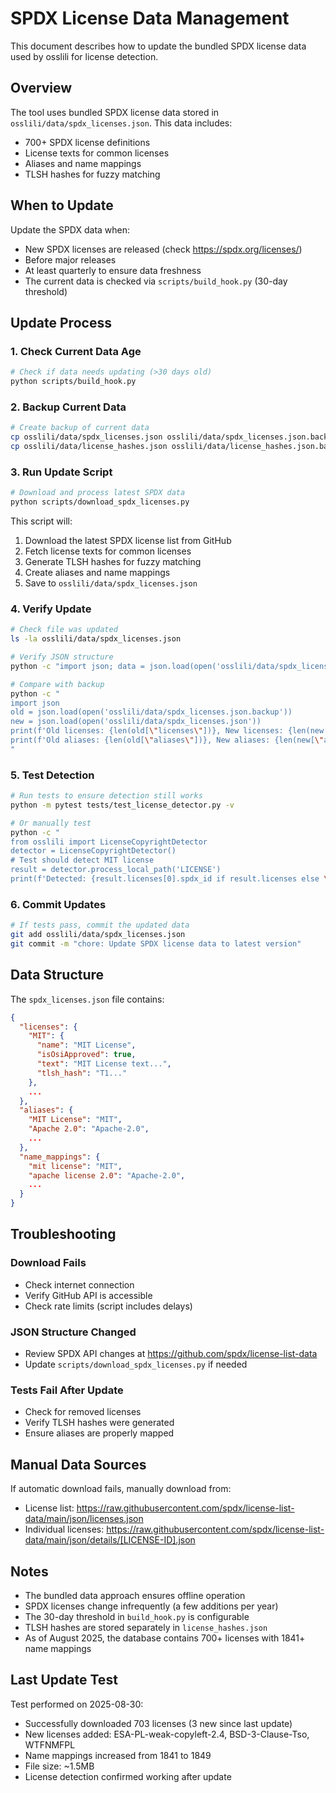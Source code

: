 # SPDX License Data Management

This document describes how to update the bundled SPDX license data used by osslili for license detection.

## Overview

The tool uses bundled SPDX license data stored in `osslili/data/spdx_licenses.json`. This data includes:
- 700+ SPDX license definitions
- License texts for common licenses
- Aliases and name mappings
- TLSH hashes for fuzzy matching

## When to Update

Update the SPDX data when:
- New SPDX licenses are released (check https://spdx.org/licenses/)
- Before major releases
- At least quarterly to ensure data freshness
- The current data is checked via `scripts/build_hook.py` (30-day threshold)

## Update Process

### 1. Check Current Data Age

```bash
# Check if data needs updating (>30 days old)
python scripts/build_hook.py
```

### 2. Backup Current Data

```bash
# Create backup of current data
cp osslili/data/spdx_licenses.json osslili/data/spdx_licenses.json.backup
cp osslili/data/license_hashes.json osslili/data/license_hashes.json.backup
```

### 3. Run Update Script

```bash
# Download and process latest SPDX data
python scripts/download_spdx_licenses.py
```

This script will:
1. Download the latest SPDX license list from GitHub
2. Fetch license texts for common licenses
3. Generate TLSH hashes for fuzzy matching
4. Create aliases and name mappings
5. Save to `osslili/data/spdx_licenses.json`

### 4. Verify Update

```bash
# Check file was updated
ls -la osslili/data/spdx_licenses.json

# Verify JSON structure
python -c "import json; data = json.load(open('osslili/data/spdx_licenses.json')); print(f'Licenses: {len(data[\"licenses\"])}, Aliases: {len(data[\"aliases\"])}')"

# Compare with backup
python -c "
import json
old = json.load(open('osslili/data/spdx_licenses.json.backup'))
new = json.load(open('osslili/data/spdx_licenses.json'))
print(f'Old licenses: {len(old[\"licenses\"])}, New licenses: {len(new[\"licenses\"])}')
print(f'Old aliases: {len(old[\"aliases\"])}, New aliases: {len(new[\"aliases\"])}')
"
```

### 5. Test Detection

```bash
# Run tests to ensure detection still works
python -m pytest tests/test_license_detector.py -v

# Or manually test
python -c "
from osslili import LicenseCopyrightDetector
detector = LicenseCopyrightDetector()
# Test should detect MIT license
result = detector.process_local_path('LICENSE')
print(f'Detected: {result.licenses[0].spdx_id if result.licenses else \"None\"}')"
```

### 6. Commit Updates

```bash
# If tests pass, commit the updated data
git add osslili/data/spdx_licenses.json
git commit -m "chore: Update SPDX license data to latest version"
```

## Data Structure

The `spdx_licenses.json` file contains:

```json
{
  "licenses": {
    "MIT": {
      "name": "MIT License",
      "isOsiApproved": true,
      "text": "MIT License text...",
      "tlsh_hash": "T1..."
    },
    ...
  },
  "aliases": {
    "MIT License": "MIT",
    "Apache 2.0": "Apache-2.0",
    ...
  },
  "name_mappings": {
    "mit license": "MIT",
    "apache license 2.0": "Apache-2.0",
    ...
  }
}
```

## Troubleshooting

### Download Fails
- Check internet connection
- Verify GitHub API is accessible
- Check rate limits (script includes delays)

### JSON Structure Changed
- Review SPDX API changes at https://github.com/spdx/license-list-data
- Update `scripts/download_spdx_licenses.py` if needed

### Tests Fail After Update
- Check for removed licenses
- Verify TLSH hashes were generated
- Ensure aliases are properly mapped

## Manual Data Sources

If automatic download fails, manually download from:
- License list: https://raw.githubusercontent.com/spdx/license-list-data/main/json/licenses.json
- Individual licenses: https://raw.githubusercontent.com/spdx/license-list-data/main/json/details/[LICENSE-ID].json

## Notes

- The bundled data approach ensures offline operation
- SPDX licenses change infrequently (a few additions per year)
- The 30-day threshold in `build_hook.py` is configurable
- TLSH hashes are stored separately in `license_hashes.json`
- As of August 2025, the database contains 700+ licenses with 1841+ name mappings

## Last Update Test

Test performed on 2025-08-30:
- Successfully downloaded 703 licenses (3 new since last update)
- New licenses added: ESA-PL-weak-copyleft-2.4, BSD-3-Clause-Tso, WTFNMFPL
- Name mappings increased from 1841 to 1849
- File size: ~1.5MB
- License detection confirmed working after update